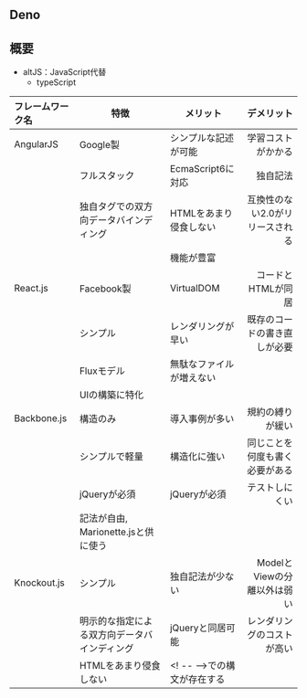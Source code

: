 ## Deno


## 概要
* altJS：JavaScript代替
	- typeScript

| フレームワーク名 | 特徴 | メリット | デメリット |
|:----------------|-----|----------|----------:|
| AngularJS | Google製 | シンプルな記述が可能 | 学習コストがかかる |
| 			 | フルスタック | EcmaScript6に対応 | 独自記法 |
| 			 | 独自タグでの双方向データバインディング | HTMLをあまり侵食しない | 互換性のない2.0がリリースされる |
| 			 |  | 機能が豊富 |
| React.js	 | Facebook製 | VirtualDOM | コードとHTMLが同居 |
| 			 | シンプル | レンダリングが早い | 既存のコードの書き直しが必要 |
| 			 | Fluxモデル | 無駄なファイルが増えない |
| 			 | UIの構築に特化 |  |
| Backbone.js | 構造のみ | 導入事例が多い | 規約の縛りが緩い |
| 			 | シンプルで軽量 | 構造化に強い | 同じことを何度も書く必要がある |
| 			 | jQueryが必須 | jQueryが必須 | テストしにくい |
| 			 | 記法が自由, Marionette.jsと供に使う |
| Knockout.js | シンプル | 独自記法が少ない | ModelとViewの分離以外は弱い |
| 			 | 明示的な指定による双方向データバインディング | jQueryと同居可能 | レンダリングのコストが高い |
| 			 | HTMLをあまり侵食しない | <! -- -->での構文が存在する |
